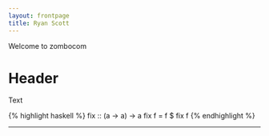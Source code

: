 ```yaml
---
layout: frontpage
title: Ryan Scott
---
```


Welcome to zombocom

# Header

Text

{% highlight haskell %}
fix :: (a -> a) -> a
fix f = f $ fix f
{% endhighlight %}

---
